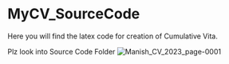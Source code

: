 # MyCV_SourceCode
Here you will find the latex code for creation of Cumulative Vita.

Plz look into Source Code Folder
![Manish_CV_2023_page-0001](https://github.com/Manishsakpal/MyCV_SourceCode/assets/86291115/0f69e5f2-c5ee-4d93-86d7-70d25428c4eb)

